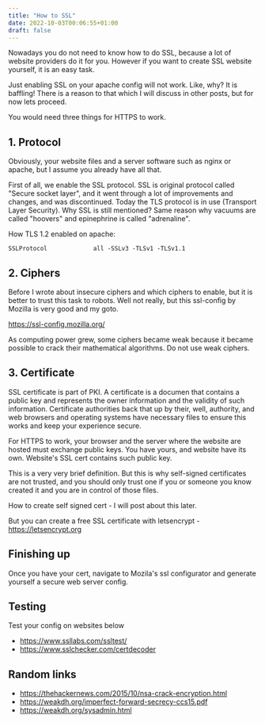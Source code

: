 ```yaml
---
title: "How to SSL"
date: 2022-10-03T00:06:55+01:00
draft: false
---
```

Nowadays you do not need to know how to do SSL, because a lot of website
providers do it for you. However if you want to create SSL website yourself,
it is an easy task.

Just enabling SSL on your apache config will not work. Like, why? It is baffling!
There is a reason to that which I will discuss in other posts, but for now
lets proceed.

You would need three things for HTTPS to work.

## 1. Protocol
Obviously, your website files and a server software such as nginx or apache,
but I assume you already have all that.

First of all, we enable the SSL protocol. SSL is original protocol called
"Secure socket layer", and it went through a lot of improvements and changes,
and was discontinued. Today the TLS protocol is in use (Transport Layer Security).
Why SSL is still mentioned? Same reason why vacuums are called "hoovers" and
epinephrine is called "adrenaline".

How TLS 1.2 enabled on apache:
```
SSLProtocol             all -SSLv3 -TLSv1 -TLSv1.1
```

## 2. Ciphers
Before I wrote about insecure ciphers and which ciphers to enable, but it is better
to trust this task to robots. Well not really, but this ssl-config by Mozilla is very
good and my goto.

https://ssl-config.mozilla.org/

As computing power grew, some ciphers became weak because it became possible to crack
their mathematical algorithms. Do not use weak ciphers.

## 3. Certificate
SSL certificate is part of PKI. A certificate is a documen that contains a public key
and represents the owner information and the validity of such information. Certificate
authorities back that up by their, well, authority, and web browsers and operating systems
have necessary files to ensure this works and keep your experience secure.

For HTTPS to work, your browser and the server where the website are hosted must exchange
public keys. You have yours, and website have its own. Website's SSL cert contains such
public key.

This is a very very brief definition. But this is why self-signed certificates are not
trusted, and you should only trust one if you or someone you know created it and you are in
control of those files.

How to create self signed cert - I will post about this later.

But you can create a free SSL certificate with letsencrypt - https://letsencrypt.org

## Finishing up
Once you have your cert, navigate to Mozila's ssl configurator and generate yourself
a secure web server config.

## Testing
Test your config on websites below
- https://www.ssllabs.com/ssltest/
- https://www.sslchecker.com/certdecoder

## Random links
- https://thehackernews.com/2015/10/nsa-crack-encryption.html
- https://weakdh.org/imperfect-forward-secrecy-ccs15.pdf
- https://weakdh.org/sysadmin.html

